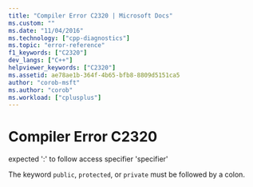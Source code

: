 ```yaml
---
title: "Compiler Error C2320 | Microsoft Docs"
ms.custom: ""
ms.date: "11/04/2016"
ms.technology: ["cpp-diagnostics"]
ms.topic: "error-reference"
f1_keywords: ["C2320"]
dev_langs: ["C++"]
helpviewer_keywords: ["C2320"]
ms.assetid: ae78ae1b-364f-4b65-bfb8-8809d5151ca5
author: "corob-msft"
ms.author: "corob"
ms.workload: ["cplusplus"]
---
```

# Compiler Error C2320
expected ':' to follow access specifier 'specifier'  
  
 The keyword `public`, `protected`, or `private` must be followed by a colon.